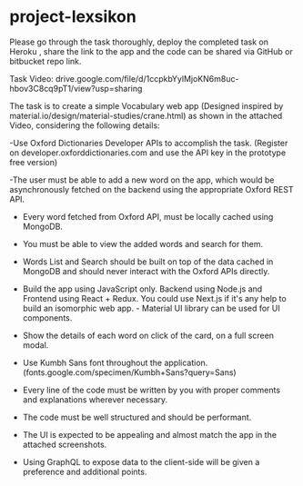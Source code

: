 # project-lexsikon
Please go through the task thoroughly, deploy the completed task on Heroku , share the link to the app and the code can be shared via GitHub or bitbucket repo link. 
 

Task Video: drive.google.com/file/d/1ccpkbYylMjoKN6m8uc-hbov3C8cq9pT1/view?usp=sharing
 

The task is to create a simple Vocabulary web app (Designed inspired by material.io/design/material-studies/crane.html) as shown in the attached Video, considering the following details:  

-Use Oxford Dictionaries Developer APIs to accomplish the task. (Register on developer.oxforddictionaries.com and use the API key in the prototype free version)  

-The user must be able to add a new word on the app, which would be asynchronously fetched on the backend using the appropriate Oxford REST API. 

- Every word fetched from Oxford API, must be locally cached using MongoDB. 

- You must be able to view the added words and search for them. 

- Words List and Search should be built on top of the data cached in MongoDB and should never interact with the Oxford APIs directly. 

- Build the app using JavaScript only. Backend using Node.js and Frontend using React + Redux. You could use Next.js if it's any help to build an isomorphic web app. - Material UI library can be used for UI components. 

- Show the details of each word on click of the card, on a full screen modal. 

- Use Kumbh Sans font throughout the application. (fonts.google.com/specimen/Kumbh+Sans?query=Sans) 

- Every line of the code must be written by you with proper comments and explanations wherever necessary. 

- The code must be well structured and should be performant. 

- The UI is expected to be appealing and almost match the app in the attached screenshots. 

- Using GraphQL to expose data to the client-side will be given a preference and additional points. 
